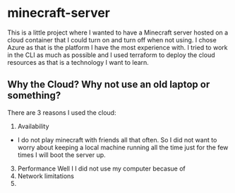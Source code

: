 # minecraft-server

This is a little project where I wanted to have a Minecraft server hosted on a cloud container that I could turn on and turn off when not using. 
I chose Azure as that is the platform I have the most experience with. I tried to work in the CLI as much as possible and I used terraform to deploy the cloud resources as that is a technology I want to learn.

## Why the Cloud? Why not use an old laptop or something?
There are 3 reasons I used the cloud:
1. Availability
- I do not play minecraft with friends all that often. So I did not want to worry about keeping a local machine running all the time just for the few times I will boot the server up.
3. Performance
   Well I 
I did not use my computer becasue of 
5. Network limitations
6. 


